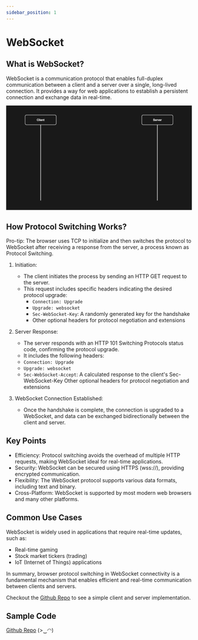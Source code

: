 ```yaml
---
sidebar_position: 1
---
```


# WebSocket

## What is WebSocket?

WebSocket is a communication protocol that enables full-duplex communication between a client and a server over a single, long-lived connection. It provides a way for web applications to establish a persistent connection and exchange data in real-time.

![WebSocket Diagram](./web-socket.gif "WebSocket Diagram")

## How Protocol Switching Works?

Pro-tip: The browser uses TCP to initialize and then switches the protocol to WebSocket after receiving a response from the server, a process known as Protocol Switching.

1. Initiation:

   - The client initiates the process by sending an HTTP GET request to the server.
   - This request includes specific headers indicating the desired protocol upgrade:
     - `Connection: Upgrade`
     - `Upgrade: websocket`
     - `Sec-WebSocket-Key`: A randomly generated key for the handshake
     - Other optional headers for protocol negotiation and extensions

2. Server Response:

   - The server responds with an HTTP 101 Switching Protocols status code, confirming the protocol upgrade.
   - It includes the following headers:
   - `Connection: Upgrade`
   - `Upgrade: websocket`
   - `Sec-WebSocket-Accept`: A calculated response to the client's Sec-WebSocket-Key
     Other optional headers for protocol negotiation and extensions

3. WebSocket Connection Established:

   - Once the handshake is complete, the connection is upgraded to a WebSocket, and data can be exchanged bidirectionally between the client and server.

## Key Points

- Efficiency: Protocol switching avoids the overhead of multiple HTTP requests, making WebSocket ideal for real-time applications.
- Security: WebSocket can be secured using HTTPS (wss://), providing encrypted communication.
- Flexibility: The WebSocket protocol supports various data formats, including text and binary.
- Cross-Platform: WebSocket is supported by most modern web browsers and many other platforms.

## Common Use Cases

WebSocket is widely used in applications that require real-time updates, such as:

- Real-time gaming
- Stock market tickers (trading)
- IoT (Internet of Things) applications

In summary, browser protocol switching in WebSocket connectivity is a fundamental mechanism that enables efficient and real-time communication between clients and servers.

Checkout the [Github Repo](https://github.com/behzadam/sample-websocket) to see a simple client and server implementation.

## Sample Code

[Github Repo](https://github.com/behzadam/sample-websocket) (>‿◠)
